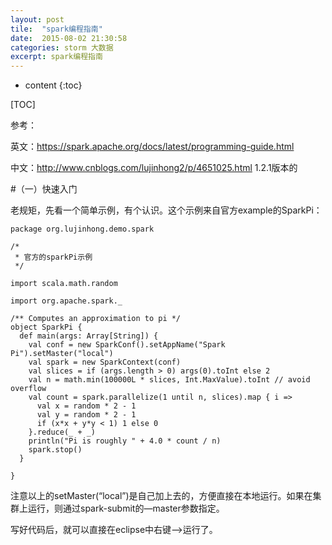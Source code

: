 ```yaml
---
layout: post
tile:  "spark编程指南"
date:  2015-08-02 21:30:58
categories: storm 大数据 
excerpt: spark编程指南
---
```


* content
{:toc}


 
[TOC]

参考：

英文：https://spark.apache.org/docs/latest/programming-guide.html

中文：http://www.cnblogs.com/lujinhong2/p/4651025.html 1.2.1版本的

 

#（一）快速入门

老规矩，先看一个简单示例，有个认识。这个示例来自官方example的SparkPi：
		
	package org.lujinhong.demo.spark
	
	/*
	 * 官方的sparkPi示例
	 */
	
	import scala.math.random
	
	import org.apache.spark._
	
	/** Computes an approximation to pi */
	object SparkPi {
	  def main(args: Array[String]) {
	    val conf = new SparkConf().setAppName("Spark Pi").setMaster("local")
	    val spark = new SparkContext(conf)
	    val slices = if (args.length > 0) args(0).toInt else 2
	    val n = math.min(100000L * slices, Int.MaxValue).toInt // avoid overflow
	    val count = spark.parallelize(1 until n, slices).map { i =>
	      val x = random * 2 - 1
	      val y = random * 2 - 1
	      if (x*x + y*y < 1) 1 else 0
	    }.reduce(_ + _)
	    println("Pi is roughly " + 4.0 * count / n)
	    spark.stop()
	  }
	
	}
注意以上的setMaster(“local”)是自己加上去的，方便直接在本地运行。如果在集群上运行，则通过spark-submit的—master参数指定。

写好代码后，就可以直接在eclipse中右键—>运行了。

